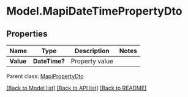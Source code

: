 # Model.MapiDateTimePropertyDto
## Properties
Name | Type | Description | Notes
------------ | ------------- | ------------- | -------------
**Value** | **DateTime?** | Property value              | 

 Parent class: [MapiPropertyDto](MapiPropertyDto.md)

[[Back to Model list]](README.md#documentation-for-models) [[Back to API list]](README.md#documentation-for-api-endpoints) [[Back to README]](README.md)



